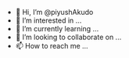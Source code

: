 - 👋 Hi, I’m @piyushAkudo
- 👀 I’m interested in ...
- 🌱 I’m currently learning ...
- 💞️ I’m looking to collaborate on ...
- 📫 How to reach me ...

<!---
piyushAkudo/piyushAkudo is a ✨ special ✨ repository because its `README.md` (this file) appears on your GitHub profile.
You can click the Preview link to take a look at your changes.
--->
